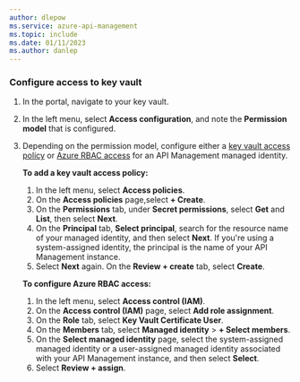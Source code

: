 ```yaml
---
author: dlepow
ms.service: azure-api-management
ms.topic: include
ms.date: 01/11/2023
ms.author: danlep
---
```


### Configure access to key vault
1. In the portal, navigate to your key vault.
1. In the left menu, select **Access configuration**, and note the **Permission model** that is configured.
1. Depending on the permission model, configure either a [key vault access policy](../articles/key-vault/general/assign-access-policy.md) or [Azure RBAC access](../articles/key-vault/general/rbac-guide.md) for an API Management managed identity.
    
    **To add a key vault access policy:<br/>**
    
    1. In the left menu, select **Access policies**.
    1. On the **Access policies** page,select **+ Create**.
    1. On the **Permissions** tab, under **Secret permissions**, select **Get** and **List**, then select **Next**.
    1. On the **Principal** tab,  **Select principal**, search for  the resource name of your managed identity, and then select **Next**.
         If you're using a system-assigned identity, the principal is the name of your API Management instance.
    1. Select **Next** again. On the **Review + create** tab, select **Create**.
    
    **To configure Azure RBAC access:<br/>**

    1. In the left menu, select **Access control (IAM)**.
    1. On the **Access control (IAM)** page, select **Add role assignment**.
    1. On the **Role** tab, select **Key Vault Certificate User**.
    1. On the **Members** tab, select **Managed identity** > **+ Select members**.
    1. On the **Select managed identity** page, select the system-assigned managed identity or a user-assigned managed identity associated with your API Management instance, and then select **Select**.
    1. Select **Review + assign**.
